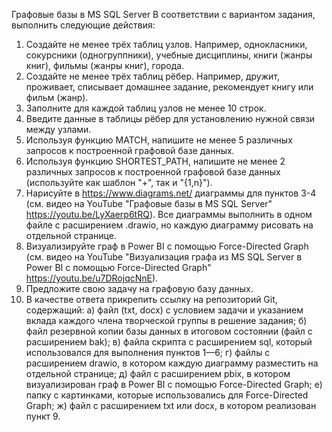 Графовые базы в MS SQL Server
В соответствии с вариантом задания, выполнить следующие действия:

1. Создайте не менее трёх таблиц узлов. Например, однокласники, сокурсники (одногруппники), учебные дисциплины, книги (жанры книг), фильмы (жанры книг), города.
2. Создайте не менее трёх таблиц рёбер. Например, дружит, проживает, списывает домашнее задание, рекомендует книгу или фильм (жанр).
3. Заполните для каждой таблиц узлов не менее 10 строк.
4. Введите данные в таблицы рёбер для установлению нужной связи между узлами.
5. Используя функцию MATCH, напишите не менее 5 различных запросов к построенной графовой базе данных.
6. Используя функцию SHORTEST_PATH, напишите не менее 2 различных запросов к построенной графовой базе данных (используйте как шаблон "+", так и "{1,n}").
7. Нарисуйте в https://www.diagrams.net/ диаграммы для пунктов 3-4 (см. видео на YouTube "Графовые базы в MS SQL Server" https://youtu.be/LyXaerp6tRQ). Все диаграммы выполнить в одном файле с расширением .drawio, но каждую диаграмму рисовать на отдельной странице.
8. Визуализируйте граф в Power BI с помощью Force-Directed Graph (см. видео на YouTube "Визуализация графа из MS SQL Server в Power BI с помощью Force-Directed Graph" https://youtu.be/u7DRojqcNnE).
9. Предложите свою задачу на графовую базу данных.
10. В качестве ответа прикрепить ссылку на репозиторий Git, содержащий:
а) файл (txt, docx)  с условием задачи и указанием вклада каждого члена творческой группы в решение задания;
б) файл резервной копии базы данных в итоговом состоянии (файл с расширением bak);
в) файла скрипта с расширением sql, который использовался для выполнения пунктов 1—6;
г) файлы с расширением drawio, в котором каждую диаграмму разместить на отдельной странице;
д) файл с расширением pbix, в котором визуализирован граф в Power BI с помощью Force-Directed Graph;
е) папку с картинками, которые использовались для Force-Directed Graph;
ж) файл с расширением txt или docx, в котором реализован пункт 9.
